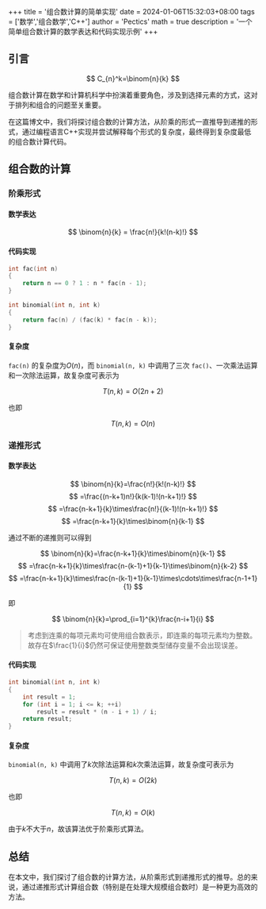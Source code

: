+++
title = '组合数计算的简单实现'
date = 2024-01-06T15:32:03+08:00
tags = ['数学','组合数学','C++']
author = 'Pectics'
math = true
description = '一个简单组合数计算的数学表达和代码实现示例'
+++

## 引言

$$ C_{n}^k=\binom{n}{k} $$

组合数计算在数学和计算机科学中扮演着重要角色，涉及到选择元素的方式，这对于排列和组合的问题至关重要。

在这篇博文中，我们将探讨组合数的计算方法，从阶乘的形式一直推导到递推的形式，通过编程语言C++实现并尝试解释每个形式的复杂度，最终得到复杂度最低的组合数计算代码。

## 组合数的计算

### 阶乘形式

#### 数学表达

$$ \binom{n}{k} = \frac{n!}{k!(n-k)!} $$

#### 代码实现

```cpp
int fac(int n)
{
    return n == 0 ? 1 : n * fac(n - 1);
}

int binomial(int n, int k)
{
    return fac(n) / (fac(k) * fac(n - k));
}
```

#### 复杂度

`fac(n)` 的复杂度为$O(n)$，而 `binomial(n, k)` 中调用了三次 `fac()`、一次乘法运算和一次除法运算，故复杂度可表示为

$$ T(n, k) = O(2n+2) $$

也即

$$ T(n, k) = O(n) $$

### 递推形式

#### 数学表达

$$ \binom{n}{k}=\frac{n!}{k!(n-k)!} $$
$$ =\frac{(n-k+1)n!}{k(k-1)!(n-k+1)!} $$
$$ =\frac{n-k+1}{k}\times\frac{n!}{(k-1)!(n-k+1)!} $$
$$ =\frac{n-k+1}{k}\times\binom{n}{k-1} $$

通过不断的递推则可以得到

$$ \binom{n}{k}=\frac{n-k+1}{k}\times\binom{n}{k-1} $$
$$ =\frac{n-k+1}{k}\times\frac{n-(k-1)+1}{k-1}\times\binom{n}{k-2} $$
$$ =\frac{n-k+1}{k}\times\frac{n-(k-1)+1}{k-1}\times\cdots\times\frac{n-1+1}{1} $$

即

$$ \binom{n}{k}=\prod_{i=1}^{k}\frac{n-i+1}{i} $$

> 考虑到连乘的每项元素均可使用组合数表示，即连乘的每项元素均为整数。故存在$\frac{1}{i}$仍然可保证使用整数类型储存变量不会出现误差。

#### 代码实现

```cpp
int binomial(int n, int k)
{
    int result = 1;
    for (int i = 1; i <= k; ++i)
        result = result * (n - i + 1) / i;
    return result;
}
```

#### 复杂度

`binomial(n, k)` 中调用了$k$次除法运算和$k$次乘法运算，故复杂度可表示为

$$ T(n, k) = O(2k) $$

也即

$$ T(n, k) = O(k) $$

由于$k$不大于$n$，故该算法优于阶乘形式算法。

## 总结

在本文中，我们探讨了组合数的计算方法，从阶乘形式到递推形式的推导。总的来说，通过递推形式计算组合数（特别是在处理大规模组合数时）是一种更为高效的方法。
